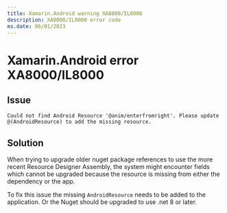 ```yaml
---
title: Xamarin.Android warning XA8000/IL8000
description: XA8000/IL8000 error code
ms.date: 06/01/2023
---
```

# Xamarin.Android error XA8000/IL8000

## Issue

```
Could not find Android Resource '@anim/enterfromright'. Please update @(AndroidResource) to add the missing resource.
```

## Solution

When trying to upgrade older nuget package references to use the
more recent Resource Designer Assembly, the system might encounter
fields which cannot be upgraded because the resource is missing
from either the dependency or the app.

To fix this issue the missing `AndroidResource` needs to be added to the application. Or the Nuget should be upgraded to use .net 8 or later.